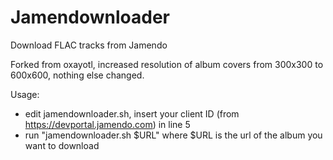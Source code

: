 # Jamendownloader
Download FLAC tracks from Jamendo

Forked from oxayotl, increased resolution of album covers from 300x300 to 600x600, nothing else changed.

Usage:
- edit jamendownloader.sh, insert your client ID (from https://devportal.jamendo.com) in line 5
- run "jamendownloader.sh $URL" where $URL is the url of the album you want to download
